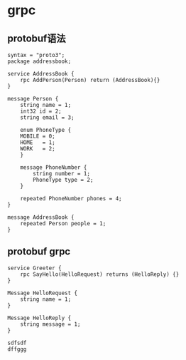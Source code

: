 # grpc

## protobuf语法

    syntax = "proto3";
    package addressbook;

    service AddressBook {
        rpc AddPerson(Person) return (AddressBook){}
    }

    message Person {
        string name = 1;
        int32 id = 2;
        string email = 3;

        enum PhoneType {
        MOBILE = 0;
        HOME   = 1;
        WORK   = 2;
        }

        message PhoneNumber {
            string number = 1;
            PhoneType type = 2;
        }

        repeated PhoneNumber phones = 4;
    }

    message AddressBook {
        repeated Person people = 1;
    }

## protobuf grpc 

    service Greeter {
        rpc SayHello(HelloRequest) returns (HelloReply) {}
    }

    Message HelloRequest {
        string name = 1;
    }

    Message HelloReply {
        string message = 1;
    }

```
sdfsdf
dffggg
```

    

